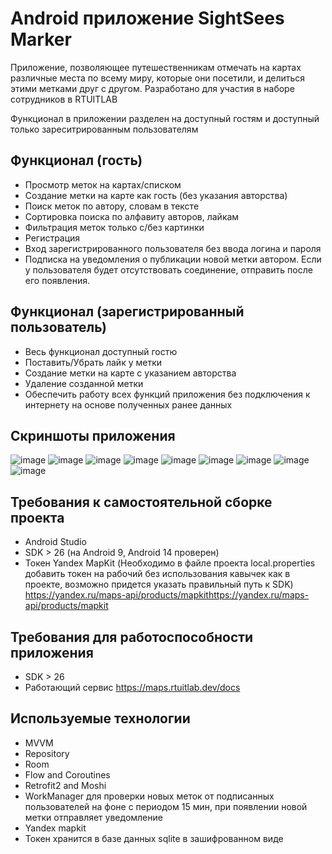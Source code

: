 # Android приложение SightSees Marker
Приложение, позволяющее путешественникам отмечать на картах различные места по 
всему миру, которые они посетили, и делиться этими метками друг с другом. Разработано для участия в наборе сотрудников в RTUITLAB

Функционал в приложении разделен на доступный гостям и доступный только зареситрированным пользователям

## Функционал (гость)
* Просмотр меток на картах/списком
* Создание метки на карте как гость (без указания авторства)
* Поиск меток по автору, словам в тексте
* Сортировка поиска по алфавиту авторов, лайкам
* Фильтрация меток только с/без картинки
* Регистрация
* Вход зарегистрированного пользователя без ввода логина и пароля
* Подписка на уведомления о публикации новой метки автором. Если у пользователя будет отсутствовать соединение, отправить после его появления.
## Функционал (зарегистрированный пользователь)
* Весь функционал доступный гостю
* Поставить/Убрать лайк у метки
* Создание метки на карте с указанием авторства
* Удаление созданной метки
* Обеспечить работу всех функций приложения без подключения к интернету на основе полученных ранее данных

## Скриншоты приложения
![image](https://github.com/igorv8836/Lab_Task/assets/113043399/43e20d82-12f1-4aa7-a19b-4d438d3b12cc)
![image](https://github.com/igorv8836/Lab_Task/assets/113043399/fa8ac3ea-c46b-42b1-a363-1f83fd3405be)
![image](https://github.com/igorv8836/Lab_Task/assets/113043399/90b691c4-1111-4e69-b9db-feda6636016c)
![image](https://github.com/igorv8836/Lab_Task/assets/113043399/b46a5974-f4d4-4c5d-9917-8e77d03fa378)
![image](https://github.com/igorv8836/Lab_Task/assets/113043399/da72804b-07c2-4355-b24a-0f21324efb2a)
![image](https://github.com/igorv8836/Lab_Task/assets/113043399/4756e552-0c22-4ef0-b090-8e4d192bf89d)
![image](https://github.com/igorv8836/Lab_Task/assets/113043399/cc28b366-05fa-4d91-b05e-7c1c1dc24e69)
![image](https://github.com/igorv8836/Lab_Task/assets/113043399/46718758-73e4-4062-bbda-bf1ba0a58983)
![image](https://github.com/igorv8836/Lab_Task/assets/113043399/662fdae4-73b2-4b8e-aa1e-ee62f3d5c266)


## Требования к самостоятельной сборке проекта
* Android Studio
* SDK > 26 (на Android 9, Android 14 проверен)
* Токен Yandex MapKit (Необходимо в файле проекта local.properties добавить токен на рабочий без использования кавычек как в проекте, возможно придется указать правильный путь к SDK) https://yandex.ru/maps-api/products/mapkithttps://yandex.ru/maps-api/products/mapkit

## Требования для работоспособности приложения
* SDK > 26
* Работающий сервис https://maps.rtuitlab.dev/docs

## Используемые технологии
* MVVM
* Repository
* Room
* Flow and Coroutines
* Retrofit2 and Moshi
* WorkManager для проверки новых меток от подписанных пользователей на фоне с периодом 15 мин, при появлении новой метки отправляет уведомление
* Yandex mapkit
* Токен хранится в базе данных sqlite в зашифрованном виде
